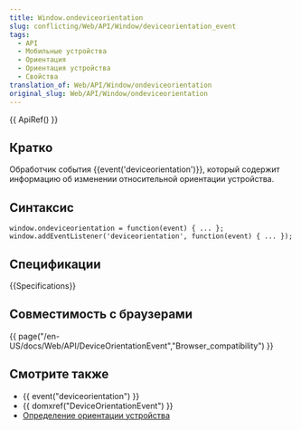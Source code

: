 ```yaml
---
title: Window.ondeviceorientation
slug: conflicting/Web/API/Window/deviceorientation_event
tags:
  - API
  - Мобильные устройства
  - Ориентация
  - Ориентация устройства
  - Свойства
translation_of: Web/API/Window/ondeviceorientation
original_slug: Web/API/Window/ondeviceorientation
---
```


{{ ApiRef() }}

## Кратко

Обработчик события {{event('deviceorientation')}}, который содержит информацию об изменении относительной ориентации устройства.

## Синтаксис

```
window.ondeviceorientation = function(event) { ... };
window.addEventListener('deviceorientation', function(event) { ... });
```

## Спецификации

{{Specifications}}

## Совместимость с браузерами

{{ page("/en-US/docs/Web/API/DeviceOrientationEvent","Browser_compatibility") }}

## Смотрите также

- {{ event("deviceorientation") }}
- {{ domxref("DeviceOrientationEvent") }}
- [Определение ориентации устройства](/en/Detecting_device_orientation "Detecting device orientation")
